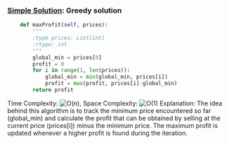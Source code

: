 ### [Simple Solution](/Array/BestTimeToBuyStocks/basic_sol.py): Greedy solution

```python
    def maxProfit(self, prices):
        """
        :type prices: List[int]
        :rtype: int
        """
        global_min = prices[0]
        profit = 0
        for i in range(1, len(prices)):
            global_min = min(global_min, prices[i])
            profit = max(profit, prices[i]-global_min)
        return profit
```

Time Complexity: ![O(n)](<https://latex.codecogs.com/svg.image?\inline&space;O(n)>), Space Complexity: ![O(1)](<https://latex.codecogs.com/svg.image?\inline&space;O(1)>)
Explanation: The idea behind this algorithm is to track the minimum price encountered so far (global_min) and calculate the profit that can be obtained by selling at the current price (prices[i]) minus the minimum price. The maximum profit is updated whenever a higher profit is found during the iteration.